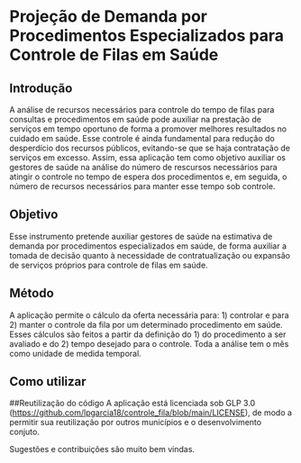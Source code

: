 # Projeção de Demanda por Procedimentos Especializados para Controle de Filas em Saúde

## Introdução

A análise de recursos necessários para controle do tempo de filas para consultas e procedimentos em saúde pode auxiliar na prestação de serviços em tempo oportuno de forma a promover melhores resultados no cuidado em saúde. Esse controle é ainda fundamental para redução do desperdício dos recursos públicos, evitando-se que se haja contratação de serviços em excesso. Assim, essa aplicação tem como objetivo auxiliar os gestores de saúde na análise do número de rescursos necessários para atingir o controle no tempo de espera dos procedimentos e, em seguida, o número de recursos necessários para manter esse tempo sob controle.

## Objetivo
Esse instrumento pretende auxiliar gestores de saúde na estimativa de demanda por procedimentos especializados em saúde, de forma auxiliar a tomada de decisão quanto à necessidade de contratualização ou expansão de serviços próprios para controle de filas em saúde. 

## Método
A aplicação permite o cálculo da oferta necessária para: 1) controlar e para 2) manter o controle da fila por um determinado procedimento em saúde. Esses cálculos são feitos a partir da definição do 1) do procedimento a ser avaliado e do 2) tempo desejado para o controle. Toda a análise tem o mês como unidade de medida temporal.

## Como utilizar


##Reutilização do código
A aplicação está licenciada sob GLP 3.0 (https://github.com/lpgarcia18/controle_fila/blob/main/LICENSE), de modo a permitir sua reutilização por outros municípios e o desenvolvimento conjuto. 

Sugestões e contribuições são muito bem vindas.

